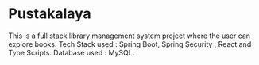# Pustakalaya

This is a full stack library management system project where the user can explore books.
Tech Stack used : Spring Boot, Spring Security , React and Type Scripts.
Database used : MySQL.
